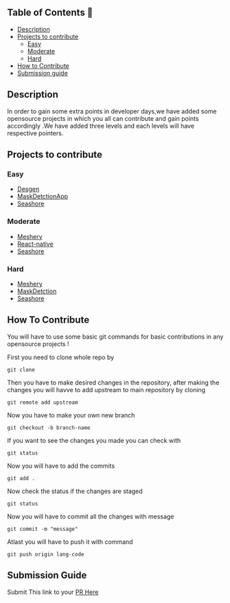 ## Table of Contents 📕
- [Description](#description)
- [Projects to contribute](#projects-to-contribute)
  - [Easy]()
  - [Moderate]()
  - [Hard]()
- [How to Contribute](#how-to-contribute)
- [Submission guide](#submission-guide)
## Description
In order to gain some extra points in developer days,we have added some opensource projects in which you all can contribute and gain points accordingly .We have added three levels and each levels will have respective pointers.

## Projects to contribute
### Easy
 - [Desgen]()
 - [MaskDetctionApp]()
 - [Seashore]()
 ### Moderate
 - [Meshery]()
 - [React-native]()
 - [Seashore]()

 ### Hard
 - [Meshery]()
 - [MaskDetction]()
 - [Seashore]()


## How To Contribute
You will have to use some basic git commands for basic contributions in any opensource projects !

First you need to clone whole repo by 

``git clone`` 

Then you have to make desired changes in the repository,
after making the changes you will havve to add upstream to main repository by cloning

`git remote add upstream`

Now you have to make your own new branch

`git checkout -b branch-name`

If you want to see the changes you made you can check with 

`git status`

Now you will have to add the commits

`git add .`

Now check the status if the changes are staged 

`git status`

Now you will have to commit all the changes with message

`git commit -m "message"` 

Atlast you will have to push it with command

`git push origin lang-code`




## Submission Guide

Submit This link to your [PR Here](http://bonus.devdays.xyz)





 
